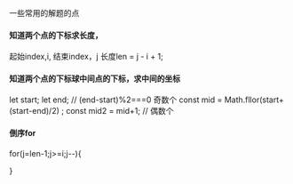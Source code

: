 一些常用的解题的点

####  知道两个点的下标求长度， 

  起始index,i, 结束index，j
  长度len = j - i + 1;

#### 知道两个点的下标球中间点的下标，求中间的坐标
let start;
let end;
// (end-start)%2===0 奇数个
const mid = Math.fllor(start+ (start-end)/2) ;
const mid2 = mid+1; // 偶数个

#### 倒序for

for(j=len-1;j>=i;j--){

}